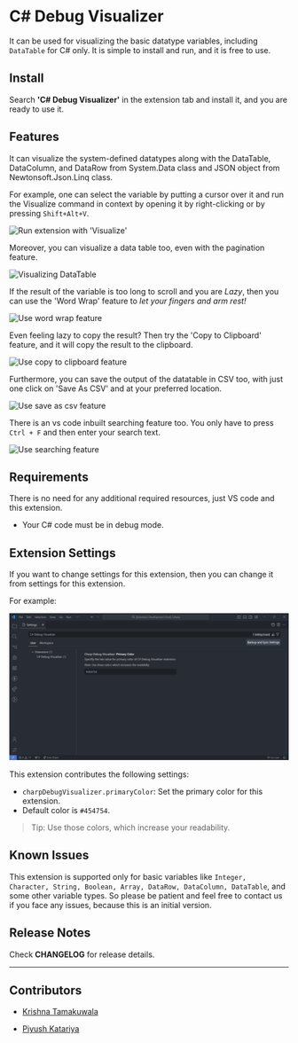 # C# Debug Visualizer

It can be used for visualizing the basic datatype variables, including `DataTable` for C# only. It is simple to install and run, and it is free to use.

## Install

Search **'C# Debug Visualizer'** in the extension tab and install it, and you are ready to use it.

## Features

It can visualize the system-defined datatypes along with the DataTable, DataColumn, and DataRow from System.Data class and JSON object from Newtonsoft.Json.Linq class.

For example, one can select the variable by putting a cursor over it and run the Visualize command in context by opening it by right-clicking or by pressing `Shift+Alt+V`.

![Run extension with 'Visualize'](images/simple-demo.gif)

Moreover, you can visualize a data table too, even with the pagination feature.

![Visualizing DataTable](images/datatable.gif)

If the result of the variable is too long to scroll and you are *Lazy*, then you can use the 'Word Wrap' feature to *let your fingers and arm rest!*

![Use word wrap feature](images/word-wrap.gif)

Even feeling lazy to copy the result? Then try the 'Copy to Clipboard' feature, and it will copy the result to the clipboard.

![Use copy to clipboard feature](images/copy-to-clipboard.gif)

Furthermore, you can save the output of the datatable in CSV too, with just one click on 'Save As CSV' and at your preferred location.

![Use save as csv feature](images/save-as-csv.gif)

There is an vs code inbuilt searching feature too. You only have to press `Ctrl + F` and then enter your search text.

![Use searching feature](images/vscode-searching.gif)

## Requirements

There is no need for any additional required resources, just VS code and this extension.

- Your C# code must be in debug mode.

## Extension Settings

If you want to change settings for this extension, then you can change it from settings for this extension.

For example:

![Change primary color](images/user-settings.png)

This extension contributes the following settings:

* `charpDebugVisualizer.primaryColor`: Set the primary color for this extension. 
* Default color is `#454754`.

> Tip: Use those colors, which increase your readability.

## Known Issues

This extension is supported only for basic variables like `Integer, Character, String, Boolean, Array, DataRow, DataColumn, DataTable`, and some other variable types. So please be patient and feel free to contact us if you face any issues, because this is an initial version.

## Release Notes

Check **CHANGELOG** for release details.

---

## Contributors
- [Krishna Tamakuwala](https://github.com/krishnatamakuwala)

- [Piyush Katariya](https://github.com/PiyushKatariya)